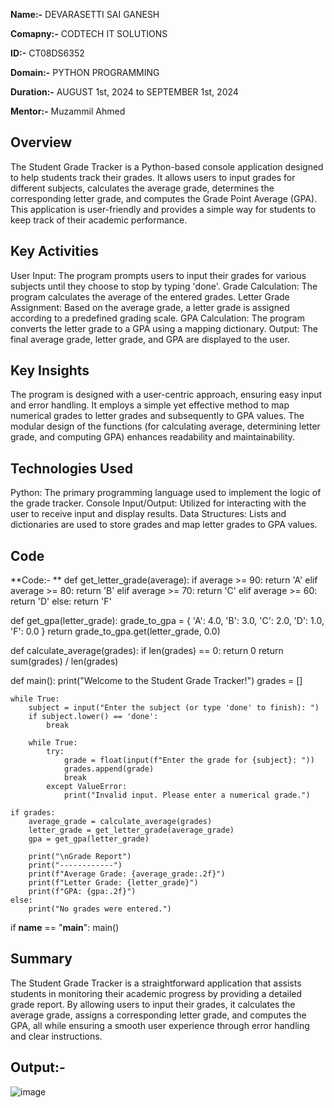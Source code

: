 **Name:-** DEVARASETTI SAI GANESH 

**Comapny:-** CODTECH IT SOLUTIONS 

**ID:-** CT08DS6352 

**Domain:-** PYTHON PROGRAMMING 

**Duration:-** AUGUST 1st, 2024 to SEPTEMBER 1st, 2024 

**Mentor:-**  Muzammil Ahmed

## Overview
The Student Grade Tracker is a Python-based console application designed to help students track their grades. It allows users to input grades for different subjects, calculates the average grade, determines the corresponding letter grade, and computes the Grade Point Average (GPA). This application is user-friendly and provides a simple way for students to keep track of their academic performance.

## Key Activities
User Input: The program prompts users to input their grades for various subjects until they choose to stop by typing 'done'.
Grade Calculation: The program calculates the average of the entered grades.
Letter Grade Assignment: Based on the average grade, a letter grade is assigned according to a predefined grading scale.
GPA Calculation: The program converts the letter grade to a GPA using a mapping dictionary.
Output: The final average grade, letter grade, and GPA are displayed to the user.

## Key Insights
The program is designed with a user-centric approach, ensuring easy input and error handling.
It employs a simple yet effective method to map numerical grades to letter grades and subsequently to GPA values.
The modular design of the functions (for calculating average, determining letter grade, and computing GPA) enhances readability and maintainability.

## Technologies Used
Python: The primary programming language used to implement the logic of the grade tracker.
Console Input/Output: Utilized for interacting with the user to receive input and display results.
Data Structures: Lists and dictionaries are used to store grades and map letter grades to GPA values.

## Code 
**Code:- **
def get_letter_grade(average):
    if average >= 90:
        return 'A'
    elif average >= 80:
        return 'B'
    elif average >= 70:
        return 'C'
    elif average >= 60:
        return 'D'
    else:
        return 'F'

def get_gpa(letter_grade):
    grade_to_gpa = {
        'A': 4.0,
        'B': 3.0,
        'C': 2.0,
        'D': 1.0,
        'F': 0.0
    }
    return grade_to_gpa.get(letter_grade, 0.0)

def calculate_average(grades):
    if len(grades) == 0:
        return 0
    return sum(grades) / len(grades)

def main():
    print("Welcome to the Student Grade Tracker!")
    grades = []

    while True:
        subject = input("Enter the subject (or type 'done' to finish): ")
        if subject.lower() == 'done':
            break

        while True:
            try:
                grade = float(input(f"Enter the grade for {subject}: "))
                grades.append(grade)
                break
            except ValueError:
                print("Invalid input. Please enter a numerical grade.")

    if grades:
        average_grade = calculate_average(grades)
        letter_grade = get_letter_grade(average_grade)
        gpa = get_gpa(letter_grade)

        print("\nGrade Report")
        print("------------")
        print(f"Average Grade: {average_grade:.2f}")
        print(f"Letter Grade: {letter_grade}")
        print(f"GPA: {gpa:.2f}")
    else:
        print("No grades were entered.")

if __name__ == "__main__":
    main()

## Summary
The Student Grade Tracker is a straightforward application that assists students in monitoring their academic progress by providing a detailed grade report. By allowing users to input their grades, it calculates the average grade, assigns a corresponding letter grade, and computes the GPA, all while ensuring a smooth user experience through error handling and clear instructions.

## Output:-
![image](https://github.com/user-attachments/assets/4026af95-88d4-45d2-b428-4e9a5ac68271)
